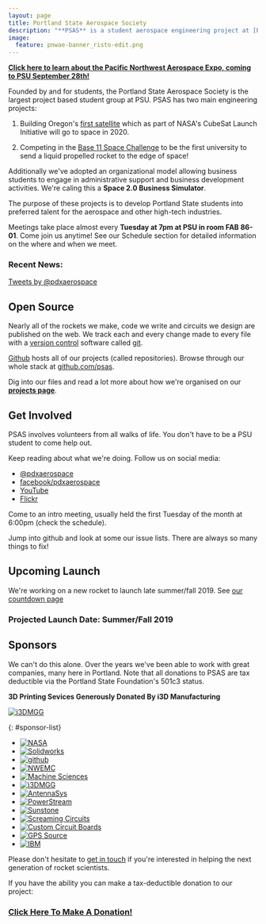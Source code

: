 ```yaml
---
layout: page
title: Portland State Aerospace Society
description: "**PSAS** is a student aerospace engineering project at [Portland State University](http://www.pdx.edu/). We're building ultra-low-cost, open source rockets that feature some of the most sophisticated amateur rocket avionics systems in the world."
image:
  feature: pnwae-banner_risto-edit.png
---
```

[**Click here to learn about the Pacific Northwest Aerospace Expo, coming to PSU September 28th!**](psas.pdx.edu/pnwae/)

Founded by and for students, the Portland State Aerospace Society is the largest project based student group at PSU. PSAS has two main engineering projects:

1. Building Oregon's [first satellite](http://oresat.org/) which as part of NASA's CubeSat Launch Initiative will go to space in 2020.

2. Competing in the [Base 11 Space Challenge](https://www.herox.com/spacechallenge/timeline/) to be the first university to send a liquid propelled rocket to the edge of space!

Additionally we've adopted an organizational model allowing business students to engage in administrative support and business development activities. We're caling this a **Space 2.0 Business Simulator**.

The purpose of these projects is to develop Portland State students into preferred talent for the aerospace and other high-tech industries.

Meetings take place almost every **Tuesday at 7pm at PSU in room FAB 86-01**. Come join us anytime!
See our Schedule section for detailed information on the where and when we meet.

### Recent News:

<a class="twitter-timeline" href="https://twitter.com/pdxaerospace"
    data-widget-id="614519093572407296"
    data-tweet-limit="5"
    width="520">Tweets by @pdxaerospace</a>
<script>!function(d,s,id){var js,fjs=d.getElementsByTagName(s)[0],p=/^http:/.test(d.location)?'http':'https';if(!d.getElementById(id)){js=d.createElement(s);js.id=id;js.src=p+"://platform.twitter.com/widgets.js";fjs.parentNode.insertBefore(js,fjs);}}(document,"script","twitter-wjs");</script>


## Open Source

Nearly all of the rockets we make, code we write and circuits we design are
published on the web. We track each and every change made to every file with
a [version control]() software called [git](http://git).

[Github](https://github.com/) hosts all of our projects (called repositories). Browse through our whole stack at [github.com/psas](https://github.com/psas).

Dig into our files and read a lot more about how we're organised on our
**[projects page](/projects/)**.


## Get Involved

PSAS involves volunteers from all walks of life. You don't have to be a PSU
student to come help out.

Keep reading about what we're doing. Follow us on social media:

 - [@pdxaerospace](https://twitter.com/pdxaerospace)
 - [facebook/pdxaerospace](https://facebook.com/pdxaerospace)
 - [YouTube](https://www.youtube.com/user/PSASRockets)
 - [Flickr](https://www.flickr.com/photos/pdxaerospace/)

Come to an intro meeting, usually held the first Tuesday of the month at 6:00pm
(check the schedule).

Jump into github and look at some our issue lists. There are always so many
things to fix!



## Upcoming Launch

We're working on a new rocket to launch late summer/fall 2019. See
[our countdown page](https://psas.github.io/countdown/)

### Projected Launch Date: Summer/Fall 2019


## Sponsors

We can't do this alone. Over the years we've been able to work with great
companies, many here in Portland. Note that all donations to PSAS are tax
deductible via the Portland State Foundation's 501c3 status.

**3D Printing Sevices Generously Donated By i3D Manufacturing**

[![i3DMGG](/images/logos/i3D_large.png)](http://www.i3dmfg.com/)

{: #sponsor-list}
 - [![NASA](/images/logos/nasa.png)](http://spacegrant.oregonstate.edu/)
 - [![Solidworks](/images/logos/solidworks.png)](http://solidworks.com)
 - [![github](/images/logos/github.png)](https://github.com)
 - [![NWEMC](/images/logos/nwemc.png)](http://www.nwemc.com/)
 - [![Machine Sciences](/images/logos/machine_sci.png)](http://machinesciences.com/)
 - [![i3DMGG](/images/logos/i3D.png)](http://www.i3dmfg.com/)
 - [![AntennaSys](/images/logos/antennasys.png)](http://www.antennasys.com/)
 - [![PowerStream](/images/logos/powerstream.png)](http://www.powerstream.com/)
 - [![Sunstone](/images/logos/sunstone.png)](http://www.sunstone.com/)
 - [![Screaming Circuits](/images/logos/screamingc.png)](http://www.screamingcircuits.com/)
 - [![Custom Circuit Boards](/images/logos/customb.png)](http://www.customcircuitboards.com/)
 - [![GPS Source](/images/logos/gpssource.png)](http://gpssource.com/)
 - [![IBM](/images/logos/ibm.png)](http://www.ibm.com/)


Please don't hesitate to [get in touch](/contact/) if you're interested in helping
the next generation of rocket scientists.

If you have the ability you can make a tax-deductible donation to our project:

### [Click Here To Make A Donation!](https://giving.psuf.org/aerospace)


